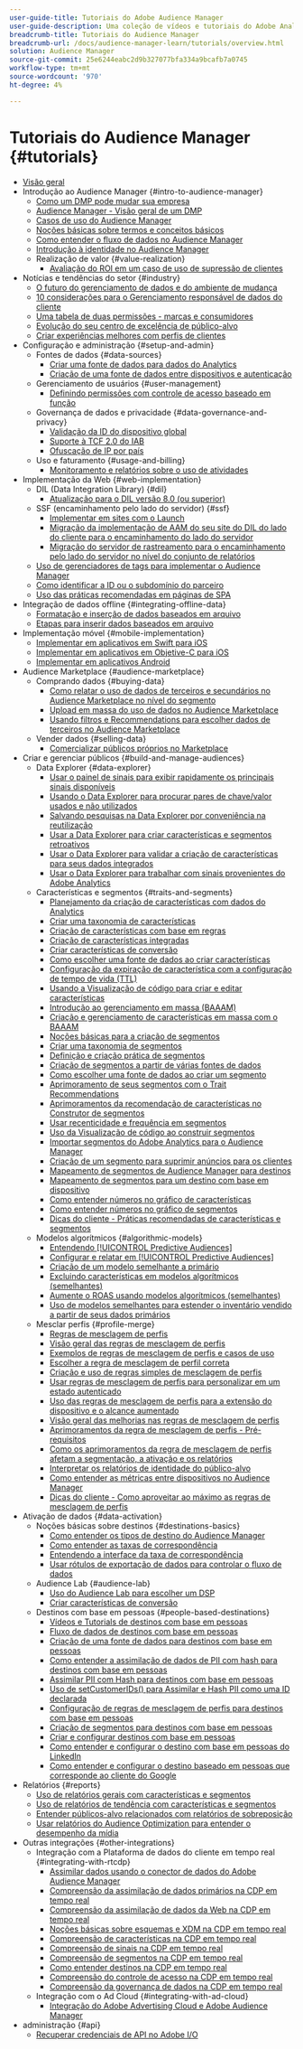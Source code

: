 ```yaml
---
user-guide-title: Tutoriais do Adobe Audience Manager
user-guide-description: Uma coleção de vídeos e tutoriais do Adobe Analytics.
breadcrumb-title: Tutoriais do Audience Manager
breadcrumb-url: /docs/audience-manager-learn/tutorials/overview.html
solution: Audience Manager
source-git-commit: 25e6244eabc2d9b327077bfa334a9bcafb7a0745
workflow-type: tm+mt
source-wordcount: '970'
ht-degree: 4%

---
```



# Tutoriais do Audience Manager {#tutorials}

+ [Visão geral](overview.md)
+ Introdução ao Audience Manager {#intro-to-audience-manager}
   + [Como um DMP pode mudar sua empresa](intro-to-audience-manager/how-a-dmp-can-change-your-business.md)
   + [Audience Manager - Visão geral de um DMP](intro-to-audience-manager/audience-manager-overview-of-a-dmp.md)
   + [Casos de uso do Audience Manager](intro-to-audience-manager/audience-manager-use-cases.md)
   + [Noções básicas sobre termos e conceitos básicos](intro-to-audience-manager/understanding-basic-terms-and-concepts-in-audience-manager.md)
   + [Como entender o fluxo de dados no Audience Manager](intro-to-audience-manager/understanding-the-data-flow-in-audience-manager.md)
   + [Introdução à identidade no Audience Manager](intro-to-audience-manager/introduction-to-identity-in-audience-manager.md)
   + Realização de valor {#value-realization}
      + [Avaliação do ROI em um caso de uso de supressão de clientes](intro-to-audience-manager/value-realization/measuring-roi-in-a-customer-suppression-use-case.md)
+ Notícias e tendências do setor {#industry}
   + [O futuro do gerenciamento de dados e do ambiente de mudança](https://experienceleague.adobe.com/docs/platform-learn/tutorials/industry/the-future-of-data-management-and-the-changing-environment.html)
   + [10 considerações para o Gerenciamento responsável de dados do cliente](https://experienceleague.adobe.com/docs/platform-learn/tutorials/privacy/ten-considerations-for-responsible-customer-data-management.html)
   + [Uma tabela de duas permissões - marcas e consumidores](https://experienceleague.adobe.com/docs/platform-learn/tutorials/industry/brands-vs-consumers.html)
   + [Evolução do seu centro de excelência de público-alvo](https://experienceleague.adobe.com/docs/platform-learn/tutorials/industry/evolving-your-audience-center-of-excellence.html)
   + [Criar experiências melhores com perfis de clientes](https://experienceleague.adobe.com/docs/platform-learn/tutorials/industry/building-better-experiences-with-customer-profiles.html)
+ Configuração e administração {#setup-and-admin}
   + Fontes de dados {#data-sources}
      + [Criar uma fonte de dados para dados do Analytics](setup-and-admin/data-sources/create-a-data-source-for-analytics-data.md)
      + [Criação de uma fonte de dados entre dispositivos e autenticação](setup-and-admin/data-sources/creating-a-cross-device-data-source-and-authenticating.md)
   + Gerenciamento de usuários {#user-management}
      + [Definindo permissões com controle de acesso baseado em função](setup-and-admin/user-management/setting-permissions-with-role-based-access-control.md)
   + Governança de dados e privacidade {#data-governance-and-privacy}
      + [Validação da ID do dispositivo global](setup-and-admin/data-governance-and-privacy/global-device-id-validation.md)
      + [Suporte à TCF 2.0 do IAB](setup-and-admin/data-governance-and-privacy/iab-tcf-support.md)
      + [Ofuscação de IP por país](setup-and-admin/data-governance-and-privacy/ip-obfuscation-by-country.md)
   + Uso e faturamento {#usage-and-billing}
      + [Monitoramento e relatórios sobre o uso de atividades](setup-and-admin/usage-and-billing/monitoring-and-reporting-on-activity-usage.md)
+ Implementação da Web {#web-implementation}
   + DIL (Data Integration Library) {#dil}
      + [Atualização para o DIL versão 8.0 (ou superior)](web-implementation/dil/updating-to-dil-version-8-0-or-greater.md)
   + SSF (encaminhamento pelo lado do servidor) {#ssf}
      + [Implementar em sites com o Launch](https://experienceleague.adobe.com/docs/launch-learn/implementing-in-websites-with-launch/index.html?lang=en)
      + [Migração da implementação de AAM do seu site do DIL do lado do cliente para o encaminhamento do lado do servidor](web-implementation/ssf/migrating-your-site-implementation-from-client-side-dil-to-server-side-forwarding.md)
      + [Migração do servidor de rastreamento para o encaminhamento pelo lado do servidor no nível do conjunto de relatórios](web-implementation/ssf/migrating-from-tracking-server-to-report-suite-level-server-side-forwarding.md)
   + [Uso de gerenciadores de tags para implementar o Audience Manager](web-implementation/using-tag-managers-to-implement-audience-manager.md)
   + [Como identificar a ID ou o subdomínio do parceiro](web-implementation/how-to-identify-your-partner-id-or-subdomain.md)
   + [Uso das práticas recomendadas em páginas de SPA](web-implementation/using-best-practices-on-spa-pages-when-sending-data-to-aam.md)
+ Integração de dados offline {#integrating-offline-data}
   + [Formatação e inserção de dados baseados em arquivo](integrating-offline-data/formatting-and-ingesting-file-based-data.md)
   + [Etapas para inserir dados baseados em arquivo](integrating-offline-data/steps-for-ingesting-file-based-data.md)
+ Implementação móvel {#mobile-implementation}
   + [Implementar em aplicativos em Swift para iOS](https://experienceleague.adobe.com/docs/launch-learn/implementing-in-mobile-ios-swift-apps-with-launch/index.html?lang=en)
   + [Implementar em aplicativos em Objetive-C para iOS](https://experienceleague.adobe.com/docs/launch-learn/implementing-in-mobile-ios-objective-c-apps-with-launch/index.html?lang=en)
   + [Implementar em aplicativos Android](https://experienceleague.adobe.com/docs/launch-learn/implementing-in-mobile-android-apps-with-launch/index.html?lang=en)
+ Audience Marketplace {#audience-marketplace}
   + Comprando dados {#buying-data}
      + [Como relatar o uso de dados de terceiros e secundários no Audience Marketplace no nível do segmento](audience-marketplace/buying-data/reporting-2nd-and-3rd-party-data-usage-in-the-audience-marketplace-at-the-segment-level.md)
      + [Upload em massa do uso de dados no Audience Marketplace](audience-marketplace/buying-data/bulk-uploading-data-usage-into-the-audience-marketplace.md)
      + [Usando filtros e Recommendations para escolher dados de terceiros no Audience Marketplace](audience-marketplace/buying-data/using-filters-and-recommendations-to-choose-3rd-party-data-in-audience-marketplace.md)
   + Vender dados {#selling-data}
      + [Comercializar públicos próprios no Marketplace](audience-marketplace/selling-data/commercialize-owned-audiences-on-marketplace.md)
+ Criar e gerenciar públicos {#build-and-manage-audiences}
   + Data Explorer {#data-explorer}
      + [Usar o painel de sinais para exibir rapidamente os principais sinais disponíveis](build-and-manage-audiences/data-explorer/using-the-signals-dashboard-to-quickly-view-top-available-signals.md)
      + [Usando o Data Explorer para procurar pares de chave/valor usados e não utilizados](build-and-manage-audiences/data-explorer/using-data-explorer-to-search-for-used-and-unused-key-value-pairs.md)
      + [Salvando pesquisas na Data Explorer por conveniência na reutilização](build-and-manage-audiences/data-explorer/saving-searches-in-data-explorer-for-convenience-in-re-use.md)
      + [Usar a Data Explorer para criar características e segmentos retroativos](build-and-manage-audiences/data-explorer/using-data-explorer-to-create-retroactive-traits-and-segments.md)
      + [Usar o Data Explorer para validar a criação de características para seus dados integrados](build-and-manage-audiences/data-explorer/using-data-explorer-to-validate-trait-creation-for-your-onboarded-data.md)
      + [Usar o Data Explorer para trabalhar com sinais provenientes do Adobe Analytics](build-and-manage-audiences/data-explorer/using-data-explorer-to-work-with-signals-coming-from-adobe-analytics.md)
   + Características e segmentos {#traits-and-segments}
      + [Planejamento da criação de características com dados do Analytics](build-and-manage-audiences/traits-and-segments/planning-trait-creation-from-analytics-data.md)
      + [Criar uma taxonomia de características](build-and-manage-audiences/traits-and-segments/creating-a-trait-taxonomy.md)
      + [Criação de características com base em regras](build-and-manage-audiences/traits-and-segments/creating-rule-based-traits.md)
      + [Criação de características integradas](build-and-manage-audiences/traits-and-segments/creating-onboarded-traits.md)
      + [Criar características de conversão](build-and-manage-audiences/traits-and-segments/creating-conversion-traits.md)
      + [Como escolher uma fonte de dados ao criar características](build-and-manage-audiences/traits-and-segments/choosing-a-data-source-when-creating-traits.md)
      + [Configuração da expiração de característica com a configuração de tempo de vida (TTL)](build-and-manage-audiences/traits-and-segments/configuring-trait-expiration-with-the-time-to-live-ttl-setting.md)
      + [Usando a Visualização de código para criar e editar características](build-and-manage-audiences/traits-and-segments/using-code-view-to-create-and-edit-traits.md)
      + [Introdução ao gerenciamento em massa (BAAAM)](build-and-manage-audiences/traits-and-segments/introduction-to-bulk-management-baaam.md)
      + [Criação e gerenciamento de características em massa com o BAAAM](build-and-manage-audiences/traits-and-segments/creating-and-managing-traits-in-bulk-with-baaam.md)
      + [Noções básicas para a criação de segmentos](build-and-manage-audiences/traits-and-segments/the-basics-of-creating-segments.md)
      + [Criar uma taxonomia de segmentos](build-and-manage-audiences/traits-and-segments/creating-a-segment-taxonomy.md)
      + [Definição e criação prática de segmentos](build-and-manage-audiences/traits-and-segments/practical-segment-definition-and-creation.md)
      + [Criação de segmentos a partir de várias fontes de dados](build-and-manage-audiences/traits-and-segments/creating-segments-from-multiple-data-sources.md)
      + [Como escolher uma fonte de dados ao criar um segmento](build-and-manage-audiences/traits-and-segments/choosing-a-data-source-when-creating-a-segment.md)
      + [Aprimoramento de seus segmentos com o Trait Recommendations](build-and-manage-audiences/traits-and-segments/enhancing-your-segments-with-trait-recommendations.md)
      + [Aprimoramentos da recomendação de características no Construtor de segmentos](build-and-manage-audiences/traits-and-segments/trait-recommendation-enhancements-in-the-segment-builder.md)
      + [Usar recenticidade e frequência em segmentos](build-and-manage-audiences/traits-and-segments/using-recency-and-frequency-in-segments.md)
      + [Uso da Visualização de código ao construir segmentos](build-and-manage-audiences/traits-and-segments/using-code-view-when-building-segments.md)
      + [Importar segmentos do Adobe Analytics para o Audience Manager](build-and-manage-audiences/traits-and-segments/import-aa-segments-into-aam.md)
      + [Criação de um segmento para suprimir anúncios para os clientes](build-and-manage-audiences/traits-and-segments/building-a-segment-to-suppress-ads-to-customers.md)
      + [Mapeamento de segmentos de Audience Manager para destinos](build-and-manage-audiences/traits-and-segments/mapping-audience-manager-segments-to-destinations.md)
      + [Mapeamento de segmentos para um destino com base em dispositivo](build-and-manage-audiences/traits-and-segments/mapping-segments-to-a-device-based-destination.md)
      + [Como entender números no gráfico de características](build-and-manage-audiences/traits-and-segments/understanding-numbers-in-the-trait-graph.md)
      + [Como entender números no gráfico de segmentos](build-and-manage-audiences/traits-and-segments/understanding-numbers-in-the-segment-graph.md)
      + [Dicas do cliente - Práticas recomendadas de características e segmentos](build-and-manage-audiences/traits-and-segments/customer-tips-traits-and-segments-best-practices.md)
   + Modelos algorítmicos {#algorithmic-models}
      + [Entendendo [!UICONTROL Predictive Audiences]](build-and-manage-audiences/algorithmic-models/understanding-predictive-audiences.md)
      + [Configurar e relatar em [!UICONTROL Predictive Audiences]](build-and-manage-audiences/algorithmic-models/configure-and-report-on-predictive-audiences.md)
      + [Criação de um modelo semelhante a primário](build-and-manage-audiences/algorithmic-models/creating-a-first-party-look-alike-model.md)
      + [Excluindo características em modelos algorítmicos (semelhantes)](build-and-manage-audiences/algorithmic-models/excluding-traits-in-algorithmic-look-alike-models.md)
      + [Aumente o ROAS usando modelos algorítmicos (semelhantes)](build-and-manage-audiences/algorithmic-models/increase-roas-by-using-algorithmic-look-alike-models.md)
      + [Uso de modelos semelhantes para estender o inventário vendido a partir de seus dados primários](build-and-manage-audiences/algorithmic-models/using-look-alike-models-to-extend-sold-out-inventory-from-your-1st-party-data.md)
   + Mesclar perfis {#profile-merge}
      + [Regras de mesclagem de perfis](build-and-manage-audiences/profile-merge/profile-merge.md)
      + [Visão geral das regras de mesclagem de perfis](build-and-manage-audiences/profile-merge/overview-of-profile-merge-rules.md)
      + [Exemplos de regras de mesclagem de perfis e casos de uso](build-and-manage-audiences/profile-merge/profile-merge-rule-examples-and-use-cases.md)
      + [Escolher a regra de mesclagem de perfil correta](build-and-manage-audiences/profile-merge/choosing-the-right-profile-merge-rule.md)
      + [Criação e uso de regras simples de mesclagem de perfis](build-and-manage-audiences/profile-merge/creating-and-using-simple-profile-merge-rules.md)
      + [Usar regras de mesclagem de perfis para personalizar em um estado autenticado](build-and-manage-audiences/profile-merge/using-profile-merge-rules-to-personalize-in-an-authenticated-state.md)
      + [Uso das regras de mesclagem de perfis para a extensão do dispositivo e o alcance aumentado](build-and-manage-audiences/profile-merge/using-profile-merge-rules-for-device-extension-and-increased-reach.md)
      + [Visão geral das melhorias nas regras de mesclagem de perfis](build-and-manage-audiences/profile-merge/overview-of-profile-merge-rule-enhancements.md)
      + [Aprimoramentos da regra de mesclagem de perfis - Pré-requisitos](build-and-manage-audiences/profile-merge/profile-merge-rule-enhancements-pre-requisites.md)
      + [Como os aprimoramentos da regra de mesclagem de perfis afetam a segmentação, a ativação e os relatórios](build-and-manage-audiences/profile-merge/how-profile-merge-rule-enhancements-impact-segmentation-activation-and-reporting.md)
      + [Interpretar os relatórios de identidade do público-alvo](build-and-manage-audiences/profile-merge/interpret-audience-identity-reporting.md)
      + [Como entender as métricas entre dispositivos no Audience Manager](build-and-manage-audiences/profile-merge/understanding-cross-device-metrics-in-audience-manager.md)
      + [Dicas do cliente - Como aproveitar ao máximo as regras de mesclagem de perfis](build-and-manage-audiences/profile-merge/customer-tips-getting-the-most-out-of-profile-merge-rules.md)
+ Ativação de dados {#data-activation}
   + Noções básicas sobre destinos {#destinations-basics}
      + [Como entender os tipos de destino do Audience Manager](data-activation/destinations-basics/understanding-audience-manager-destination-types.md)
      + [Como entender as taxas de correspondência](data-activation/destinations-basics/understanding-match-rates.md)
      + [Entendendo a interface da taxa de correspondência](data-activation/destinations-basics/understanding-the-match-rate-interface-in-audience-manager.md)
      + [Usar rótulos de exportação de dados para controlar o fluxo de dados](data-activation/destinations-basics/using-data-export-labels-to-control-data-flow.md)
   + Audience Lab {#audience-lab}
      + [Uso do Audience Lab para escolher um DSP](data-activation/audience-lab/using-audience-lab-to-choose-a-dsp.md)
      + [Criar características de conversão](https://experienceleague.adobe.com/docs/audience-manager-learn/tutorials/build-and-manage-audiences/traits-and-segments/creating-conversion-traits.html)
   + Destinos com base em pessoas {#people-based-destinations}
      + [Vídeos e Tutorials de destinos com base em pessoas](data-activation/people-based-destinations/pbd.md)
      + [Fluxo de dados de destinos com base em pessoas](data-activation/people-based-destinations/people-based-destinations-data-flow.md)
      + [Criação de uma fonte de dados para destinos com base em pessoas](data-activation/people-based-destinations/creating-a-data-source-for-people-based-destinations.md)
      + [Como entender a assimilação de dados de PII com hash para destinos com base em pessoas](data-activation/people-based-destinations/understanding-hashed-pii-data-ingestion-for-people-based-destinations.md)
      + [Assimilar PII com Hash para destinos com base em pessoas](data-activation/people-based-destinations/ingesting-hashed-pii-for-people-based-destinations.md)
      + [Uso de setCustomerIDs() para Assimilar e Hash PII como uma ID declarada](data-activation/people-based-destinations/using-setcustomerids-to-ingest-and-hash-pii-as-a-declared-id.md)
      + [Configuração de regras de mesclagem de perfis para destinos com base em pessoas](data-activation/people-based-destinations/configuring-profile-merge-rules-for-people-based-destinations.md)
      + [Criação de segmentos para destinos com base em pessoas](data-activation/people-based-destinations/creating-segments-for-people-based-destinations.md)
      + [Criar e configurar destinos com base em pessoas](data-activation/people-based-destinations/create-and-configure-people-based-destinations.md)
      + [Como entender e configurar o destino com base em pessoas do LinkedIn](data-activation/people-based-destinations/understanding-and-configuring-the-linkedin-pbd.md)
      + [Como entender e configurar o destino baseado em pessoas que corresponde ao cliente do Google](data-activation/people-based-destinations/understanding-and-configuring-the-google-customer-match-pbd.md)
+ Relatórios {#reports}
   + [Uso de relatórios gerais com características e segmentos](reports/using-general-reports-with-traits-and-segments.md)
   + [Uso de relatórios de tendência com características e segmentos](reports/using-trended-reports-with-traits-and-segments.md)
   + [Entender públicos-alvo relacionados com relatórios de sobreposição](reports/understand-related-audiences-with-overlap-reports.md)
   + [Usar relatórios do Audience Optimization para entender o desempenho da mídia](reports/using-audience-optimization-reports-to-understand-media-performance.md)
+ Outras integrações {#other-integrations}
   + Integração com a Plataforma de dados do cliente em tempo real {#integrating-with-rtcdp}
      + [Assimilar dados usando o conector de dados do Adobe Audience Manager](https://experienceleague.adobe.com/docs/platform-learn/tutorials/sources/ingest-data-from-aam.html?lang=en#sources)
      + [Compreensão da assimilação de dados primários na CDP em tempo real](other-integrations/integrating-with-rtcdp/rtcdp-1pd-ingestion-for-aam-users.md)
      + [Compreensão da assimilação de dados da Web na CDP em tempo real](other-integrations/integrating-with-rtcdp/rtcdp-web-ingestion-for-aam-users.md)
      + [Noções básicas sobre esquemas e XDM na CDP em tempo real](other-integrations/integrating-with-rtcdp/rtcdp-schemas-xdm-for-aam-users.md)
      + [Compreensão de características na CDP em tempo real](other-integrations/integrating-with-rtcdp/rtcdp-traits-for-aam-users.md)
      + [Compreensão de sinais na CDP em tempo real](other-integrations/integrating-with-rtcdp/rtcdp-signals-for-aam-users.md)
      + [Compreensão de segmentos na CDP em tempo real](other-integrations/integrating-with-rtcdp/rtcdp-segments-for-aam-users.md)
      + [Como entender destinos na CDP em tempo real](other-integrations/integrating-with-rtcdp/rtcdp-destinations-for-aam-users.md)
      + [Compreensão do controle de acesso na CDP em tempo real](other-integrations/integrating-with-rtcdp/rtcdp-access-control-for-aam-users.md)
      + [Compreensão da governança de dados na CDP em tempo real](other-integrations/integrating-with-rtcdp/rtcdp-data-gov-for-aam-users.md)
   + Integração com o Ad Cloud {#integrating-with-ad-cloud}
      + [Integração do Adobe Advertising Cloud e Adobe Audience Manager](other-integrations/integrating-with-ad-cloud/advertising-cloud-and-audience-manager-integration.md)
+ administração {#api}
   + [Recuperar credenciais de API no Adobe I/O](api/retrieve-api-credentials-in-adobe-io.md)
